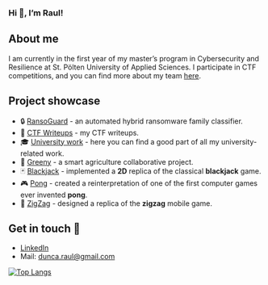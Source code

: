 ### Hi 👋, I’m Raul!
## About me
I am currently in the first year of my master’s program in Cybersecurity and Resilience at St. Pölten University of Applied Sciences. I participate in CTF competitions, and you can find more about my team [here](https://ctftime.org/team/313749).
## Project showcase
- 🔒 [RansoGuard](https://github.com/raul-dunca/ransoguard) - an automated hybrid ransomware family classifier.
- 🚩 [CTF Writeups](https://github.com/raul-dunca/ctf-writeups) - my CTF writeups.
- 🎓 [University work](https://github.com/raul-dunca/university-work) - here you can find a good part of all my university-related work.
- 🌱 [Greeny](https://github.com/raul-dunca/SmartGardening) - a smart agriculture collaborative project.
- 🃏 [Blackjack](https://github.com/raul-dunca/blackjack) - implemented a **2D** replica of the classical **blackjack** game.
- 🎮 [Pong](https://github.com/raul-dunca/pong) - created a reinterpretation of one of the first computer games ever invented **pong**.
- 💠 [ZigZag](https://github.com/raul-dunca/zigzag) - designed a replica of the **zigzag** mobile game.

## Get in touch 📧
- [LinkedIn](https://www.linkedin.com/in/raul-dunca-a79a681a9/)
- Mail: dunca.raul@gmail.com
<!---
raul-dunca/raul-dunca is a ✨ special ✨ repository because its `README.md` (this file) appears on your GitHub profile.
You can click the Preview link to take a look at your changes.
--->

[![Top Langs](https://github-readme-stats.vercel.app/api/top-langs/?username=raul-dunca&exclude_repo=zigzag,SmartGardening&layout=compact&langs_count=12&theme=algolia)](https://github.com/anuraghazra/github-readme-stats)

